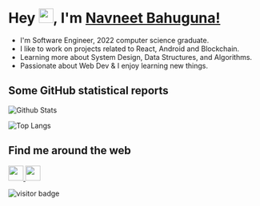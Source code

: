 # Hey <img src="https://github.com/TheDudeThatCode/TheDudeThatCode/blob/master/Assets/Hi.gif" width="29px">, I'm [Navneet Bahuguna!](https://www.linkedin.com/in/code2me/)

- I'm Software Engineer, 2022 computer science graduate.
- I like to work on projects related to React, Android and Blockchain. 
- Learning more about System Design, Data Structures, and Algorithms.
- Passionate about Web Dev & I enjoy learning new things. 


## Some GitHub statistical reports

![Github Stats](https://github-readme-stats.vercel.app/api?username=code2me&show_icons=true&count_private=true&&title_color=66fcf1&text_color=f64c72&icon_color=66fcf1&bg_color=00000000&hide=bg-color&hide_border=true)

![Top Langs](https://github-readme-stats.vercel.app/api/top-langs/?username=code2me&layout=compact&&title_color=66fcf1&text_color=66fcf1&icon_color=45a29e&bg_color=00000000&hide=bg-color&hide_border=true)

## Find me around the web

<p align='left'>
  
  <a href="https://twitter.com/Cypherzz">
    <img height="30" src="https://raw.githubusercontent.com/peterthehan/peterthehan/master/assets/twitter.svg">
  </a>
  
  <a href="https://www.linkedin.com/in/cypherzz/">
    <img height="30" src="https://raw.githubusercontent.com/peterthehan/peterthehan/master/assets/linkedin.svg">
  </a>
  
</p>
 
<p align='left'> 
  <img src="https://visitor-badge.laobi.icu/badge?page_id=code2me.code2me" alt="visitor badge"/>    
</p>
